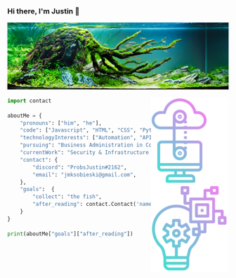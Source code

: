 ### Hi there, I'm Justin 👋
![Header image](https://raw.githubusercontent.com/SobieskiCodes/SobieskiCodes/main/Assets/GitHub_Header.jpg)



[comment]: <> (https://www.freepik.com/search?format=search&query=technology&type=icon hello future me)

<img align='right' src="https://raw.githubusercontent.com/SobieskiCodes/SobieskiCodes/main/Assets/SideImage.png">



```python
import contact

aboutMe = {
    "pronouns": ["him", "he"],
    "code": ["Javascript", "HTML", "CSS", "Python", "PHP"],
    "technologyInterests": ["Automation", "APIs", "OSCP", "Kernal Injection"],
    "pursuing": "Business Administration in Computer Information Systems",
    "currentWork": "Security & Infrastructure in the mortgage sector",
    "contact": {
        "discord": "ProbsJustin#2162",
        "email": "jmksobieski@gmail.com",
    },
    "goals":  {
        "collect": "the fish",
        "after_reading": contact.Contact('name', 'company', 'phone', 'availability').me()
    }
}

print(aboutMe["goals"]["after_reading"])

```
